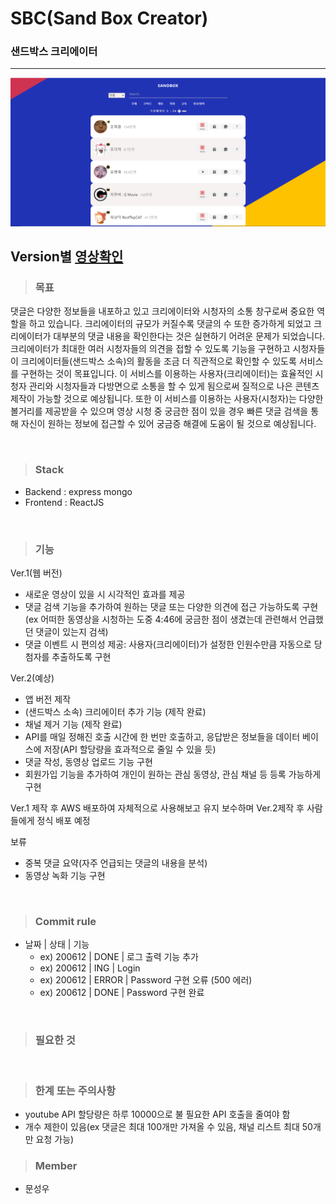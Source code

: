 # SBC(Sand Box Creator)

### 샌드박스 크리에이터

---

<img src='SandBox.PNG' alt=''/>

## Version별 <a href="https://hidden-earth-27978.herokuapp.com/">영상확인</a>

> ### 목표

댓글은 다양한 정보들을 내포하고 있고 크리에이터와 시청자의 소통 창구로써 중요한 역할을 하고 있습니다. 크리에이터의 규모가 커질수록 댓글의 수 또한 증가하게 되었고 크리에이터가 대부분의 댓글 내용을 확인한다는 것은 실현하기 어려운 문제가 되었습니다. 크리에이터가 최대한 여러 시청자들의 의견을 접할 수 있도록 기능을 구현하고 시청자들이 크리에이터들(샌드박스 소속)의 활동을 조금 더 직관적으로 확인할 수 있도록 서비스를 구현하는 것이 목표입니다.
이 서비스를 이용하는 사용자(크리에이터)는 효율적인 시청자 관리와 시청자들과 다방면으로 소통을 할 수 있게 됨으로써 질적으로 나은 콘텐츠 제작이 가능할 것으로 예상됩니다.
또한 이 서비스를 이용하는 사용자(시청자)는 다양한 볼거리를 제공받을 수 있으며 영상 시청 중 궁금한 점이 있을 경우 빠른 댓글 검색을 통해 자신이 원하는 정보에 접근할 수 있어 궁금증 해결에 도움이 될 것으로 예상됩니다.

<br/>

> ### Stack

- Backend : express mongo
- Frontend : ReactJS

<br/>

> ### 기능

Ver.1(웹 버전)

- 새로운 영상이 있을 시 시각적인 효과를 제공
- 댓글 검색 기능을 추가하여 원하는 댓글 또는 다양한 의견에 접근 가능하도록 구현
  (ex 어떠한 동영상을 시청하는 도중 4:46에 궁금한 점이 생겼는데 관련해서 언급했던 댓글이 있는지 검색)
- 댓글 이벤트 시 편의성 제공: 사용자(크리에이터)가 설정한 인원수만큼 자동으로 당첨자를 추출하도록 구현

Ver.2(예상)

- 앱 버전 제작
- (샌드박스 소속) 크리에이터 추가 기능 (제작 완료)
- 채널 제거 기능 (제작 완료)
- API를 매일 정해진 호출 시간에 한 번만 호출하고, 응답받은 정보들을 데이터 베이스에 저장(API 할당량을 효과적으로 줄일 수 있을 듯)
- 댓글 작성, 동영상 업로드 기능 구현
- 회원가입 기능을 추가하여 개인이 원하는 관심 동영상, 관심 채널 등 등록 가능하게 구현

Ver.1 제작 후 AWS 배포하여 자체적으로 사용해보고 유지 보수하며 Ver.2제작 후 사람들에게 정식 배포 예정

보류
- 중복 댓글 요약(자주 언급되는 댓글의 내용을 분석)
- 동영상 녹화 기능 구현

<br/>

> ### Commit rule

- 날짜 | 상태 | 기능
  - ex) 200612 | DONE | 로그 출력 기능 추가
  - ex) 200612 | ING | Login
  - ex) 200612 | ERROR | Password 구현 오류 (500 에러)
  - ex) 200612 | DONE | Password 구현 완료

<br/>

> ### 필요한 것

<br/>

> ### 한계 또는 주의사항

- youtube API 할당량은 하루 10000으로 불 필요한 API 호출을 줄여야 함
- 개수 제한이 있음(ex 댓글은 최대 100개만 가져올 수 있음, 채널 리스트 최대 50개만 요청 가능)
  <br/>

> ### Member

- 문성우
